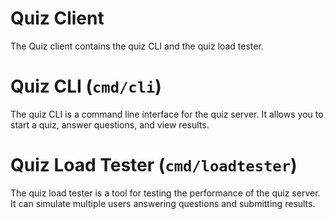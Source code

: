 # Quiz Client

The Quiz client contains the quiz CLI and the quiz load tester.

# Quiz CLI (`cmd/cli`)
The quiz CLI is a command line interface for the quiz server. It allows you to start a quiz, answer questions, and view results.

# Quiz Load Tester (`cmd/loadtester`)
The quiz load tester is a tool for testing the performance of the quiz server. It can simulate multiple users answering questions and submitting results.
